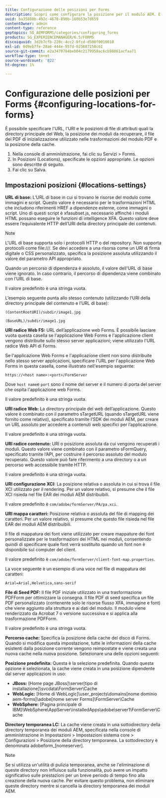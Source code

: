 ```yaml
---
title: Configurazione delle posizioni per Forms
description: Scopri come configurare la posizione per il modulo AEM. È possibile specificare le posizioni degli attributi dei file, la posizione del modulo, il file dei PDF di seed e la posizione della cache.
uuid: ba35888b-492c-4678-890b-160b53e7d659
contentOwner: admin
content-type: reference
geptopics: SG_AEMFORMS/categories/configuring_forms
products: SG_EXPERIENCEMANAGER/6.5/FORMS
discoiquuid: 3d2b7cfb-228c-4cc2-8fcd-d500f0010010
exl-id: 0d9eb7fe-28a6-444e-957d-023687158c61
source-git-commit: e2a3470784beb04c2179958ac6cb98861acfaa71
workflow-type: tm+mt
source-wordcount: '822'
ht-degree: 1%

---
```


# Configurazione delle posizioni per Forms {#configuring-locations-for-forms}

È possibile specificare l&#39;URL, l&#39;URI e le posizioni di file di attributi quali la directory principale del Web, la posizione dei moduli da recuperare, il file dei PDF di inizializzazione utilizzato nelle trasformazioni del modulo PDF e la posizione della cache.

1. Nella console di amministrazione, fai clic su Servizi > Forms.
1. In Posizioni (Locations), specificate le opzioni appropriate. Le opzioni sono descritte di seguito.
1. Fai clic su Salva.

## Impostazioni posizioni {#locations-settings}

**URL di base:** L’URL di base in cui si trovano le risorse del modulo come immagini e script. Questo valore è necessario per le trasformazioni HTML che includono riferimenti HREF a dipendenze esterne, come immagini o script. Uno di questi script è xfasubset.js, necessario affinché i moduli HTML possano eseguire le funzioni di intelligence XFA. Questo valore deve essere l’equivalente HTTP dell’URI della directory principale dei contenuti.

>[!NOTE]
>
>L&#39;URL di base supporta solo i protocolli HTTP o del repository. Non supporta protocolli come file:///. Se devi accedere a una risorsa come un URI di firma digitale o CSS personalizzato, specifica la posizione assoluta utilizzando il valore del parametro API appropriato.

Quando un percorso di dipendenza è assoluto, il valore dell&#39;URL di base viene ignorato. In caso contrario, il percorso di dipendenza viene combinato con l’URL di base.

Il valore predefinito è una stringa vuota.

L’esempio seguente punta allo stesso contenuto (utilizzando l’URI della directory principale del contenuto e l’URL di base):

`(ContentRootURI)/subdir/image1.jpg`

`(BaseURL)/subdir/image1.jpg`

**URI radice Web FS:** URL dell’applicazione web Forms. È possibile lasciare vuota questa casella se l&#39;applicazione Web Forms e l&#39;applicazione client vengono distribuite sullo stesso server applicazioni; viene utilizzato l&#39;URL radice Web API di Forms.

Se l&#39;applicazione Web Forms e l&#39;applicazione client non sono distribuite nello stesso server applicazioni, specificare l&#39;URL per l&#39;applicazione Web Forms in questa casella, come illustrato nell&#39;esempio seguente:

`https://<host name>:<port>/FormServer`

Dove `host name`e `port` sono il nome del server e il numero di porta del server che ospita l&#39;applicazione web Forms.

Il valore predefinito è una stringa vuota.

**URI radice Web:** La directory principale del web dell’applicazione. Questo valore è combinato con il parametro sTargetURL (quando sTargetURL viene fornito come relativo), specificato tramite l’SDK dei moduli AEM, per creare un URL assoluto per accedere a contenuti web specifici per l’applicazione.

Il valore predefinito è una stringa vuota.

**URI radice contenuto:** URI o posizione assoluta da cui vengono recuperati i moduli. Questo valore viene combinato con il parametro sFormQuery, specificato tramite l’API, per costruire il percorso assoluto del modulo recuperato. Questo valore può fare riferimento a una directory o a un percorso web accessibile tramite HTTP.

Il valore predefinito è una stringa vuota.

**URI configurazione XCI:** La posizione relativa o assoluta in cui si trova il file XCI utilizzato per il rendering. Per un valore relativo, si presume che il file XCI risieda nel file EAR dei moduli AEM distribuibili.

Il valore predefinito è `com/adobe/formServer/PA/pa.xci`.

**URI mappa caratteri:** Posizione relativa o assoluta del file di mapping dei caratteri. Per un valore relativo, si presume che questo file risieda nel file EAR dei moduli AEM distribuibili.

Il file di mappatura dei font viene utilizzato per creare mappature dei font personalizzate per le trasformazioni dei HTML nei moduli, consentendo quindi di specificare quale font verrà sostituito quando un font non è disponibile sul computer del client.

Il valore predefinito è `com/adobe/formServer/client-font-map.properties`.

La voce seguente è un esempio di una voce nel file di mappatura dei caratteri:

`Arial=Arial,Helvetica,sans-serif`

**File di Seed PDF:** Il file PDF iniziale utilizzato in una trasformazione PDFForm per ottimizzare la consegna. Il file PDF di seed specifica un file PDF personalizzato (contenente solo le risorse flusso XFA, immagine e font) che viene aggiunto alla struttura e ai dati del modulo. Il modulo viene renderizzato da Acrobat 7 o versione successiva e si applica alla trasformazione PDFForm.

Il valore predefinito è una stringa vuota.

**Percorso cache:** Specifica la posizione della cache del disco di Forms. Quando si modifica questa impostazione, tutte le informazioni della cache esistenti dalla posizione corrente vengono reimpostate e viene creata una nuova cache nella nuova posizione. Selezionare una delle opzioni seguenti:

**Posizione predefinita:** Questa è la selezione predefinita. Quando questa opzione è selezionata, la cache viene creata in una posizione dipendente dal server applicazioni in uso:

* **JBoss:** [Home page JBoss]\server\[tipo di installazione]\svcdata\FormServer\Cache
* **WebLogic:** [Home di WebLogic]\user_projects\domains\[nome dominio aem-forms]\adobe\[nome server Forms]\FormServer\Cache
* **WebSphere:** [Pagina principale di IBM]\WebSphere\AppServer\installedApps\adobe\server1\FormServer\Cache

**Directory temporanea LC:** La cache viene creata in una sottodirectory della directory temporanea dei moduli AEM, specificata nella console di amministrazione in Impostazioni > Impostazioni sistema core > Configurazioni > Posizione della directory temporanea. La sottodirectory è denominata adobeform_[nomeserver].

>[!NOTE]
>
>Se si utilizza un&#39;utilità di pulizia temporanea, anche se l&#39;eliminazione di queste directory non influisce sulla funzionalità, può avere un impatto significativo sulle prestazioni per un breve periodo di tempo fino alla creazione della nuova cache. Per evitare questo problema, non eliminare queste directory mentre si cancella la directory temporanea dei moduli AEM.
